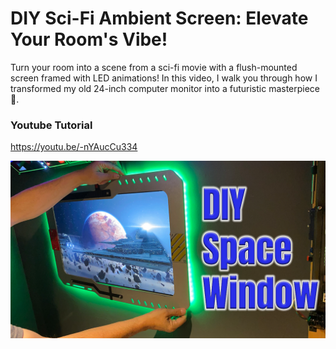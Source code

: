 # DIY Sci-Fi Ambient Screen: Elevate Your Room's Vibe!
Turn your room into a scene from a sci-fi movie with a flush-mounted screen framed with LED animations! In this video, I walk you through how I transformed my old 24-inch computer monitor into a futuristic masterpiece🚀.

### Youtube Tutorial
https://youtu.be/-nYAucCu334

![Usage](https://github.com/thelastoutpostworkshop/screenFrame/blob/main/images/Frame.png)